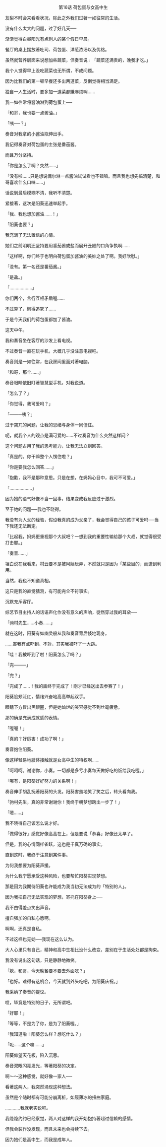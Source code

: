 <p align="center">第16话 荷包蛋与女高中生</p>

友梨不时会来看看状况，除此之外我们过著一如往常的生活。

没有什么太大的问题，过了好几天──

渐渐觉得白昼阳光有点刺人的某个假日早晨。

餐厅的桌上摆放著吐司、荷包蛋、洋葱浓汤以及优格。

虽然就营养层面来说想加些蔬菜，但奏音说﹕「蔬菜还满贵的，晚餐才吃。」

我个人觉得早上没吃蔬菜也无所谓，不成问题。

因为比我们的第一顿早餐还多出两道菜，反倒觉得相当满足。

独自一人生活时，要多加一道菜都嫌麻烦啊……

我一如往常将酱油淋到荷包蛋上──

「和哥，我也要一点酱油。」

「咦──？」

奏音对我拿的小酱油瓶伸出手。

我记得奏音对荷包蛋的主张是番茄酱。

而且万分坚持。

「你是怎么了啊？突然……」

「没有啦……只是想说偶尔淋一点酱油试试看也不错嘛。而且我也想先搞清楚，和哥喜欢什么口味……」

话说到最后模糊不清，我听不清楚。

紧接著，这次是阳葵迅速举起手。

「我、我也想加酱油……！」

「阳葵也要？」

我充满了无法置信的心情。

她们之前明明还坚持要用番茄酱或盐而展开丑陋的口角争执啊……

「这样啊，你们终于也明白荷包蛋加酱油的美妙之处了啊。我好欣慰。」

「没有。第一名还是番茄酱。」

「是盐。」

「………………」

你们两个，言行互相矛盾喔……

不过算了，懒得追究了……

于是今天我们的荷包蛋都加了酱油。

这天中午。

我和奏音坐在客厅的沙发上看电视。

不过奏音一直在玩手机，大概几乎没注意电视吧。

奏音则是一如往常，在我房间里面对著电脑。

「和哥，那个……」

奏音眼睛依旧盯著智慧型手机，对我说道。

「怎么了？」

「你觉得，我可爱吗？」

「────咦？」

过于突兀的问题，让我的思绪与身体一同僵住。

呃，就我个人的观点是满可爱的……不过奏音为什么突然这样问？

这个问题占用了我的思考能力，让我无法立刻回答。

「真是的。你干嘛整个人愣住啦？」

「你是要我怎么回答……」

「抱歉，我不是那种意思。只是在想，在妈妈心目中，我可不可爱。」

「………………」

因为她的语气好像不当一回事，结果变成我反应过于激烈。

至于她的问题──我也不晓得。

我没有为人父的经验，假设我真的成为父亲了，我会觉得自己的孩子可爱吗──当下我还无法断定。

「比起我，妈妈更重视那个大叔吧？一想到我的重要性输给那个大叔，就觉得很受打击耶。」

「奏音……」

坦白说在我看来，村云要不是被阿姨玩弄，不然就只是因为「某些目的」而遭到利用。

当然，我也不知道真相。

这只是我的直觉猜测，有可能完全不符事实。

沉默充斥客厅。

综艺节目主持人的话语声化作没有意义的声响，徒然穿过我的耳朵──

「驹村先生……小奏……」

就在这时，阳葵有如幽灵般从我和奏音背后倏地现身。

……害我有点吓到，不对，其实我被吓了一大跳。

「哇！我被吓到了啦！阳葵怎么了吗？」

「完────」

「完？」

「完成了……！我的画终于完成了！刚才已经送出去参赛了！」

阳葵脸颊泛红，情绪兴奋地高高举起双手。

眼睛下方冒出黑眼圈，但是她灿烂的笑容感觉不到丝毫疲惫。

那的确是充满成就感的表情。

「喔喔！」

「真的？好厉害！成功了啊！」

奏音抱住阳葵。

像这样轻易地肢体接触就是女高中生的特权啊……

「呵呵呵。谢谢你，小奏。一切都是多亏小奏每天做好吃的饭给我吃喔。」

「哪有，是阳葵好好努力的关系啊！」

奏音伸手胡乱抚著阳葵的头发。阳葵害羞地笑了笑之后，转头看向我。

「驹村先生，真的非常谢谢你！我终于朝梦想跨出一步了！」

「嗯……」

我不晓得自己该怎么说才好。

「做得很好」感觉好像高高在上，但是要说「恭喜」好像还太早了。

但是，我的心情同样雀跃，这也是千真万确的事实。

直到这时，我终于注意到某件事。

为何我想要为阳葵声援。

为什么我宁愿承受这种风险，也要帮忙阳葵实现梦想。

那是因为我期待阳葵也许能成为我当初无法成为的「特别的人」。

因为我把自己无法实现的梦想，寄托在阳葵身上──

我不由得差点笑出声音。

擅自强加的自私心愿啊。

啊啊，还真是自私。

不过这样也无妨──我现在这么认为。

大人心里只有自己，精神和高中生相比没什么改变，差别在于生活处处都是拘束。

我没有说出这句话，只是静静地微笑。

「欸，和哥，今天晚餐要不要去外面吃？」

「也好。难得有这机会，今天就到外头吃吧，为阳葵庆祝。」

我采纳了奏音的提议。

哎，毕竟是特别的日子，无所谓吧。

「好耶！」

「等等，不是为了你，是为了阳葵喔。」

「我知道啦！阳葵怎么样？想吃什么？」

「呃……这个嘛……」

阳葵仰望天花板，陷入沉思。

奏音双眼闪亮发光，等著阳葵的决定。

啊～～这种感觉，就好像一家人──

看著这两人，我突然涌现这种想法。

虽然是个随时都有可能分崩离析，如履薄冰的扭曲家庭。

…………我就老实说吧。

我隐隐约约已经察觉，两人对这样的我开始抱持著超过信赖的感情。

但我会装作没发现，而且未来也会持续下去。

因为她们是高中生，而我是成年人。

